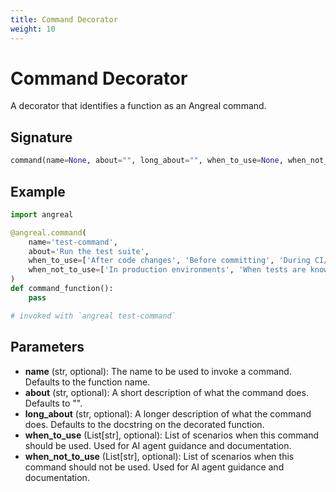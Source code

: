 ```yaml
---
title: Command Decorator
weight: 10
---
```


# Command Decorator

A decorator that identifies a function as an Angreal command.

## Signature

```python
command(name=None, about="", long_about="", when_to_use=None, when_not_to_use=None, **attrs) -> None
```

## Example

```python
import angreal

@angreal.command(
    name='test-command',
    about='Run the test suite',
    when_to_use=['After code changes', 'Before committing', 'During CI/CD'],
    when_not_to_use=['In production environments', 'When tests are known to be broken']
)
def command_function():
    pass

# invoked with `angreal test-command`
```

## Parameters

- **name** (str, optional): The name to be used to invoke a command. Defaults to the function name.
- **about** (str, optional): A short description of what the command does. Defaults to "".
- **long_about** (str, optional): A longer description of what the command does. Defaults to the docstring on the decorated function.
- **when_to_use** (List[str], optional): List of scenarios when this command should be used. Used for AI agent guidance and documentation.
- **when_not_to_use** (List[str], optional): List of scenarios when this command should not be used. Used for AI agent guidance and documentation.

